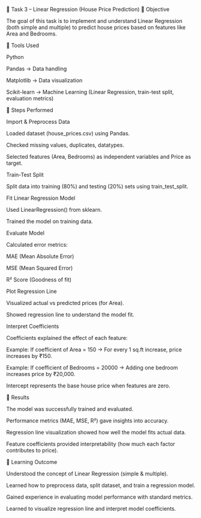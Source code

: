 📌 Task 3 – Linear Regression (House Price Prediction)
🔹 Objective

The goal of this task is to implement and understand Linear Regression (both simple and multiple) to predict house prices based on features like Area and Bedrooms.

🔹 Tools Used

Python

Pandas → Data handling

Matplotlib → Data visualization

Scikit-learn → Machine Learning (Linear Regression, train-test split, evaluation metrics)

🔹 Steps Performed

Import & Preprocess Data

Loaded dataset (house_prices.csv) using Pandas.

Checked missing values, duplicates, datatypes.

Selected features (Area, Bedrooms) as independent variables and Price as target.

Train-Test Split

Split data into training (80%) and testing (20%) sets using train_test_split.

Fit Linear Regression Model

Used LinearRegression() from sklearn.

Trained the model on training data.

Evaluate Model

Calculated error metrics:

MAE (Mean Absolute Error)

MSE (Mean Squared Error)

R² Score (Goodness of fit)

Plot Regression Line

Visualized actual vs predicted prices (for Area).

Showed regression line to understand the model fit.

Interpret Coefficients

Coefficients explained the effect of each feature:

Example: If coefficient of Area = 150 → For every 1 sq.ft increase, price increases by ₹150.

Example: If coefficient of Bedrooms = 20000 → Adding one bedroom increases price by ₹20,000.

Intercept represents the base house price when features are zero.

🔹 Results

The model was successfully trained and evaluated.

Performance metrics (MAE, MSE, R²) gave insights into accuracy.

Regression line visualization showed how well the model fits actual data.

Feature coefficients provided interpretability (how much each factor contributes to price).

🔹 Learning Outcome

Understood the concept of Linear Regression (simple & multiple).

Learned how to preprocess data, split dataset, and train a regression model.

Gained experience in evaluating model performance with standard metrics.

Learned to visualize regression line and interpret model coefficients.
